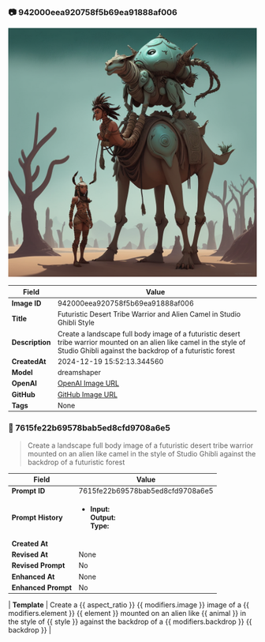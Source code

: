 

### 📷 942000eea920758f5b69ea91888af006 


![data.id](./942000eea920758f5b69ea91888af006.jpg)


| Field          | Value                                                                                                                     |
|----------------|---------------------------------------------------------------------------------------------------------------------------|
| **Image ID**             | 942000eea920758f5b69ea91888af006                                                                                                             |
| **Title**           | Futuristic Desert Tribe Warrior and Alien Camel in Studio Ghibli Style                                                                                                       |
| **Description**           | Create a landscape full body image of a futuristic desert tribe warrior mounted on an alien like camel in the style of Studio Ghibli against the backdrop of a futuristic forest                                                                                                       |
| **CreatedAt**        | 2024-12-19 15:52:13.344560                                                                                                        |
| **Model**        | dreamshaper                                                                                                        |
| **OpenAI**         | [OpenAI Image URL](http://192.168.1.85:8081/generated-images/b642008153469.png)                                                                                |
| **GitHub**         | [GitHub Image URL](https://raw.githubusercontent.com/Caneta-Silva/studio-ghibli/refs/heads/main/images/942000eea920758f5b69ea91888af006/942000eea920758f5b69ea91888af006.jpg)                                                                                |
| **Tags**       | None                                                                                                                   |

### 📜 7615fe22b69578bab5ed8cfd9708a6e5

> Create a landscape full body image of a futuristic desert tribe warrior mounted on an alien like camel in the style of Studio Ghibli against the backdrop of a futuristic forest

| Field          | Value                                                                                                                                                                      |
|----------------|----------------------------------------------------------------------------------------------------------------------------------------------------------------------------|
| **Prompt ID**  | 7615fe22b69578bab5ed8cfd9708a6e5                                                                                                                                                            |
| **Prompt History** | <ul><li>**Input:**  <br> **Output:**  <br> **Type:** </li></ul> |
| **Created At** |                                                                                                                                                    |
| **Revised At** | None                                                                                                                                                   |
| **Revised Prompt** | No                                                                                                                                                                      |
| **Enhanced At** | None                                                                                                                                                  |
| **Enhanced Prompt** | No                                                                                                                                                                    |

| **Template**   | Create a {{ aspect_ratio }} {{ modifiers.image }} image of a {{ modifiers.element }} {{ element }} mounted on an alien like {{ animal }} in the style of {{ style }} against the backdrop of a {{ modifiers.backdrop }} {{ backdrop }}                                                                                                                                           |


